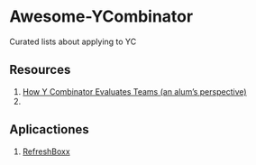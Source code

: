 # Awesome-YCombinator
Curated lists about applying to YC

## Resources
  1. [How Y Combinator Evaluates Teams (an alum’s perspective)](http://www.jasonshen.com/2012/thoughts-on-how-y-combinator-evaluates-teams/)
  2. 
  
## Aplicactiones
  1. [RefreshBoxx](https://medium.com/@RefreshBoxx/c121d2bc4411)
